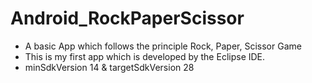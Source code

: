 # Android_RockPaperScissor
 - A basic App which follows the principle Rock, Paper, Scissor Game  
 - This is my first app which is developed by the Eclipse IDE.
 - minSdkVersion 14 & targetSdkVersion 28
